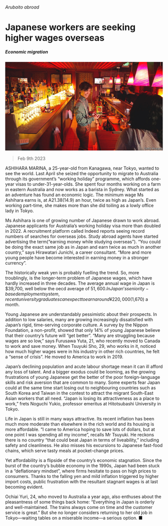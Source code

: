 ###### Arubaito abroad

# Japanese workers are seeking higher wages overseas 

##### Economic migration 

![image](images/20230211_ASP002.jpg) 

> Feb 9th 2023 

ASHIHARA MARINA, a 25-year-old from Kanagawa, near Tokyo, wanted to see the world. Last April she seized the opportunity to migrate to Australia through its government’s “working holiday” programme, which affords one-year visas to under-31-year-olds. She spent four months working on a farm in eastern Australia and now works as a barista in Sydney. What started as an adventure has found an economic logic. The minimum wage Ms Ashihara earns is, at A$21.38 ($14.9) an hour, twice as high as Japan’s. Even working part-time, she makes more than she did toiling as a lowly office lady in Tokyo.

Ms Ashihara is one of growing number of Japanese drawn to work abroad. Japanese applicants for Australia’s working holiday visa more than doubled in 2022. A recruitment platform called Indeed reports seeing record numbers of searches for overseas jobs. Study abroad agents have started advertising the term(“earning money while studying overseas”). “You could be doing the exact same job as in Japan and earn twice as much in another country,” says Hirawatari Junichi, a career consultant. “More and more young people have become interested in earning money in a stronger currency”. 

The historically weak yen is probably fuelling the trend. So, more troublingly, is the longer-term problem of Japanese wages, which have hardly increased in three decades. The average annual wage in Japan is $39,700, well below the oecd average of $51,600. In Japan’s seniority-based employment system, recent university graduates can expect to earn around ¥220,000 ($1,670) a month.

Young Japanese are understandably pessimistic about their prospects. In addition to low salaries, many are growing increasingly dissatisfied with Japan’s rigid, time-serving corporate culture. A survey by the Nippon Foundation, a non-profit, showed that only 14% of young Japanese believe that their country’s future will “get better”. “Many are struggling because wages are so low,” says Furusawa Yuta, 21, who recently moved to Canada to work and save money. When Tsuyuki Sho, 29, who works in it, noticed how much higher wages were in his industry in other rich countries, he felt a “sense of crisis”. He moved to America to work in 2019.

Japan’s declining population and acute labour shortage mean it can ill afford any loss of talent. And a bigger exodus could be looming, as the growing frustrations of young Japanese get the better of the poor foreign-language skills and risk aversion that are common to many. Some experts fear Japan could at the same time start losing out to neighbouring countries such as South Korea and Taiwan in the contest to attract the migrant South-East Asian workers that all need. “Japan is losing its attractiveness as a place to work,” frets Noguchi Yukio, professor emeritus at Hitotsubashi University in Tokyo. 

Life in Japan is still in many ways attractive. Its recent inflation has been much more moderate than elsewhere in the rich world and its housing is more affordable. “I came to America hoping to save lots of dollars, but at one point I was spending all my income”, recalls Mr Tsuyuki. He reckons there is no country “that could beat Japan in terms of liveability,” including safety and cleanliness. He also misses his excursions to Japanese fast-food chains, which serve tasty meals at pocket-change prices.

Yet affordability is a flipside of the country’s economic stagnation. Since the burst of the country’s bubble economy in the 1990s, Japan had been stuck in a “deflationary mindset”, where firms hesitate to pass on high prices to consumers. Thanks to the falling yen and mild inflation triggered by higher import costs, public frustration with the resultant stagnant wages is at last becoming evident. 

Ochiai Yuri, 24, who moved to Australia a year ago, also enthuses about the pleasantness of some things back home: “Everything in Japan is orderly and well-maintained. The trains always come on time and the customer service is great.” But she no longer considers returning to her old job in Tokyo—waiting tables on a miserable income—a serious option. ■

